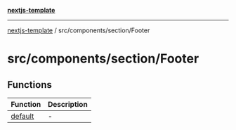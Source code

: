 [**nextjs-template**](../../../../README.md)

---

[nextjs-template](../../../../README.md) / src/components/section/Footer

# src/components/section/Footer

## Functions

| Function                        | Description |
| ------------------------------- | ----------- |
| [default](functions/default.md) | -           |
